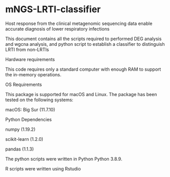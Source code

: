 # mNGS-LRTI-classifier
Host response from the clinical metagenomic sequencing data enable accurate diagnosis of lower respiratory infections


This document contains all the scripts required to performed DEG analysis and wgcna analysis, and python script to establish a classifier to distinguish LRTI from non-LRTIs


Hardware requirements

This code requires only a standard computer with enough RAM to support the in-memory operations.




OS Requirements

This package is supported for macOS and Linux. The package has been tested on the following systems:

macOS: Big Sur (11.7.10)

Python Dependencies

numpy (1.19.2)

scikit-learn (1.2.0)

pandas (1.1.3)




The python scripts were written in Python Python 3.8.9.

R scripts were written using Rstudio
